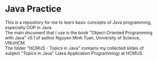 # Java Practice
This is a repository for me to learn basic concepts of Java programming, especially OOP in Java.  
The main document that I use is the book "Object-Oriented Programming with Java" v5.1 of author Nguyen Minh Tuan, University of Science, VNUHCM.  
The folder "HCMUS - Topics in Java" contains my collected slides of subject "Topics in Java" (Java Application Programming) at HCMUS.
